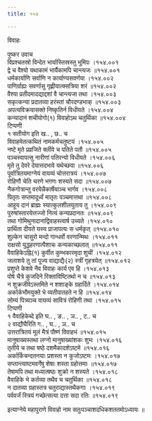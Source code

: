 ```yaml
---
title: १५४

---
```

विवाहः  
  
पुष्कर उवाच  
विप्रश्चतस्रो विन्देत भार्यास्तिस्रस्तु भूमिपः ।१५४.००१  
द्वे च वैश्यो यथाकामं भार्यैकामपि चान्त्यजः ॥१५४.००१  
धर्मकार्याणि सर्वाणि न कार्याण्यसवर्णया ।१५४.००२  
पाणिर्ग्राह्यः सवर्णासु गृह्णीयात्क्सत्रिया शरं ॥१५४.००२  
वैश्या प्रतीदमादद्याद्दशां वै चान्त्यजा तथा ।१५४.००३  
सकृत्कन्या प्रदातव्या हरंस्तां चौरदण्डभाक् ॥१५४.००३  
अपत्यविक्रयासक्ते निष्कृतिर्न विधीयते ।१५४.००४  
कन्यादानं शचीयोगो(१) विवाहोऽथ चतुर्थिका ॥१५४.००४  
टिप्पणी  
१ सतीयोग इति ख.. , छ.. च  
विवाहमेतत्कथितं नामकर्मचतुष्टयं ।१५४.००५  
नष्टे मृते प्रव्रजिते क्लीवे च पतिते पतौ ॥१५४.००५  
पञ्चस्वापत्सु नारीणां पतिरन्यो विधीयते ।१५४.००६  
मृते तु देवरे देयात्तदभावे यथेच्छया ॥१५४.००६  
पूर्वात्रितयमाग्नेयं वायव्यं चोत्तरात्रयं ।१५४.००७  
रोहिणौ चेति चरणे भगणः शस्यते सदा ॥१५४.००७  
नैकगोत्रान्तु वरयेन्नैकार्षेयाञ्च भार्गव ।१५४.००८  
पितृतः सप्तमादूर्ध्वं मातृतः पञ्चमात्तथा ॥१५४.००८  
आहूय दानं ब्राह्मः स्यात्कुलशीलयुताय तु ।१५४.००९  
पुरुषांस्तारयेत्तज्जो नित्यं कन्यप्रदानतः ॥१५४.००९  
तथा गोमिथुनादानाद्विवाहस्त्वार्ष उच्यते ।१५४.०१०  
प्रार्थिता दीयते यस्य प्राजापत्यः स धर्मकृत् ॥१५४.०१०  
शुल्केन चासुरो मन्दो गान्धर्वो वरणान्मिथः ।१५४.०११  
राक्षसो युद्धहरणात्पैशाचः कन्यकाच्छलात् ॥१५४.०११  
वैवाहिकेऽह्नि(१) कुर्वीत कुम्भकारमृदा शुचीं ।१५४.०१२  
जलाशये तु तां पूज्य वाद्याद्यैः(२) स्त्रीं गृहत्रयेत् ॥१५४.०१२  
प्रशुप्ते केशवे नैव विवाहः कार्य एव हि ।१५४.०१३  
पोषे चैत्रे कुजदिने रिक्ताविष्टितथो न च ॥१५४.०१३  
न शुक्रजीवेऽस्तमिते न शशाङ्के ग्रहार्दिते ।१५४.०१४  
अर्कार्कभौमयुक्ते भे व्यतीपातहते न हि ॥१५४.०१४  
सोम्यं पित्र्यञ्च वायव्यं सावित्रं रोहिणी तथा ।१५४.०१५  
टिप्पणी  
१ वैवाहिकेब्दे इति घ.. , ङ.. , ञ.. , ट.. च  
२ वाद्यौघैरिति ग.. , घ.. , ञ.. च  
उत्तरात्रितयं मूलं मैत्रं पौष्णं विवाहभं ॥१५४.०१५  
मानुषाख्यस्तथा लग्नो मानुषाख्यांशकः शुभः ।१५४.०१६  
तृतीये च तथा षष्ठे दशमैकादशेऽष्टमे ॥१५४.०१६  
अर्कार्किचन्दतनयाः प्रशस्ता न कुजोऽष्टमः ।१५४.०१७  
सप्तान्त्याष्टमवर्गेषु शेषाः शस्ता ग्रहोत्तमाः ॥१५४.०१७  
तेषामपि तथा मध्यात्षष्ठः शुक्रो न शस्यते ।१५४.०१८  
वैवाहिके भे कर्तव्या तथैव च चतुर्थिका ॥१५४.०१८  
न दातव्या ग्रहास्तत्र चतुराद्यास्तथैकगाः ।१५४.०१९  
पर्ववर्जं स्त्रियं गच्छेत्सत्या दत्ता सदा रतिः ॥१५४.०१९  
  
इत्याग्नेये महापुराणे विवाहो नाम सतुःपञ्चाशदधिकशततमोऽध्यायः ॥
